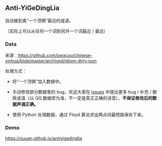 ## Anti-YiGeDingLia

自动接到离“一个顶俩”最远的成语。

（实际上可以从任何一个词到另外一个词最近 / 最远）

### Data

来源：https://github.com/pwxcoo/chinese-xinhua/blob/master/archived/idiom-dirty.json

处理方式：

- 将“一个顶俩”加入数据中。

- 手动修改部分数据里的 bug，欢迎大家在 [issues](https://github.com/ouuan/Anti-YiGeDingLia/issues) 中提出更多 bug / 补充 / 删除成语（以 QQ 数据库为准，不一定是真正正确的读音）。**不保证修改后的数据声调正确。**

- 使用 Python 处理数据，通过 Floyd 算法求出两点间最短路保存下来。

### Demo

https://ouuan.github.io/antiyigedinglia